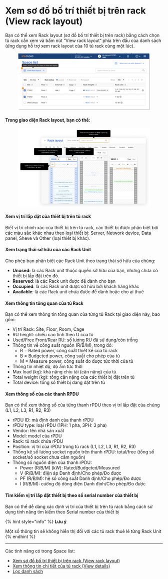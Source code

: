 # Xem sơ đồ bố trí thiết bị trên rack (View rack layout)

Bạn có thể xem Rack layout (sơ đồ bố trí thiết bị trên rack) bằng cách chọn tủ rack cần xem và bấm nút “View rack layout“ phía trên đầu của danh sách (ứng dụng hỗ trợ xem rack layout của 10 tủ rack cùng một lúc).

<figure><img src="../../.gitbook/assets/image (4) (1) (1) (1) (1) (1).png" alt=""><figcaption></figcaption></figure>

#### **Trong giao diện Rack layout, bạn có thể:** <a href="#xemsodobotrithietbitrenrack-viewracklayout-tronggiaodienracklayout-bancothe" id="xemsodobotrithietbitrenrack-viewracklayout-tronggiaodienracklayout-bancothe"></a>

<figure><img src="../../.gitbook/assets/image (5) (1) (1) (1) (1).png" alt=""><figcaption></figcaption></figure>

#### **Xem vị trí lắp đặt của thiết bị trên tủ rack** <a href="#xemsodobotrithietbitrenrack-viewracklayout-xemvitrilapdatcuathietbitrenturack" id="xemsodobotrithietbitrenrack-viewracklayout-xemvitrilapdatcuathietbitrenturack"></a>

Biết vị trí chính xác của thiết bị trên tủ rack, các thiết bị được phân biệt bởi các màu sắc khác nhau theo loại thiết bị: Server, Network device, Data panel, Sheve và Other (loại thiết bị khác).

#### **Xem trạng thái sở hữu của các Rack Unit** <a href="#xemsodobotrithietbitrenrack-viewracklayout-xemtrangthaisohuucuacacrackunit" id="xemsodobotrithietbitrenrack-viewracklayout-xemtrangthaisohuucuacacrackunit"></a>

Cho phép bạn phân biệt các Rack Unit theo trạng thái sở hữu của chúng:

* **Unused:** là các Rack unit thuộc quyền sở hữu của bạn, nhưng chưa có thiết bị lắp đặt trên đó.
* **Reserved**: là các Rack unit được để dành cho bạn
* **Occupied**: là các Rack unit được sở hữu bởi khách hàng khác
* **Available**: là các Rack unit chưa được để dành hoặc cho ai thuê

#### **Xem thông tin tổng quan của tủ Rack** <a href="#xemsodobotrithietbitrenrack-viewracklayout-xemthongtintongquancuaturack" id="xemsodobotrithietbitrenrack-viewracklayout-xemthongtintongquancuaturack"></a>

Bạn có thể xem thông tin tổng quan của từng tủ Rack tại giao diện này, bao gồm:

* Vị trí Rack: Site, Floor, Room, Cage
* RU height: chiều cao tính theo U của tủ
* Used/Free Front/Rear RU: số lượng RU đã sử dụng/còn trống
* Thông tin về công suất nguồn (R/B/M), trong đó:
  * R = Rated power, công suất thiết kế của tủ rack
  * B = Budgeted power, công suất cho phép của tủ
  * M = Measure power, công suất đo được tức thời của tủ
* Thông tin nhiệt độ, độ ẩm tức thời
* Max load (kg): khả năng chịu tải (cân nặng) của tủ
* Total weight (kg): tổng cân nặng của các thiết bị đặt trên tủ
* Total device: tổng số thiết bị đang đặt trên tủ

#### **Xem thông số của các thanh RPDU** <a href="#xemsodobotrithietbitrenrack-viewracklayout-xemthongsocuacacthanhrpdu" id="xemsodobotrithietbitrenrack-viewracklayout-xemthongsocuacacthanhrpdu"></a>

Bạn có thể xem thông số của từng thanh rPDU theo vị trí lắp đặt của chúng (L1, L2, L3, R1, R2, R3)

* rPDU ID: mã định danh của thanh rPDU
* rPDU type: loại rPDU (1PH: 1 pha, 3PH: 3 pha)
* Vendor: tên nhà sản xuất
* Model: model của rPDU
* Rack: tủ rack chứa rPDU
* Position: vị trí của rPDU trong tủ rack (L1, L2, L3, R1, R2, R3)
* Thống kê số lượng socket nguồn trên thanh rPDU: total/free (tổng số socket/số socket chưa cắm nguồn)
* Thông số nguồn điện của thanh rPDU:
  * Power (R/B/M) (kW): Rated/Budgeted/Measured
  * V (R/B/M): điện áp Danh định/Cho phép/Đo được
  * PF (R/B/M): hệ số công suất Danh định/Cho phép/Đo được
  * I (R/B/M): cường độ dòng điện Danh định/Cho phép/Đo được

#### **Tìm kiếm vị trí lắp đặt thiết bị theo số serial number của thiết bị** <a href="#xemsodobotrithietbitrenrack-viewracklayout-timkiemvitrilapdatthietbitheososerialnumbercuathietbi" id="xemsodobotrithietbitrenrack-viewracklayout-timkiemvitrilapdatthietbitheososerialnumbercuathietbi"></a>

Bạn có thể dễ dàng xác định vị trí của thiết bị trên tủ rack bằng cách sử dụng tính năng tìm kiếm theo Serial number của thiết bị

{% hint style="info" %}
**Lưu ý**

Một số thông tin sẽ không hiển thị đối với các tủ rack thuê lẻ từng Rack Unit
{% endhint %}

***

Các tính năng có trong Space list:

* [Xem sơ đồ bố trí thiết bị trên rack (View rack layout)](xem-so-do-bo-tri-thiet-bi-tren-rack-view-rack-layout.md)
* [Xem thông tin chi tiết của tủ rack (View details)](xem-thong-tin-chi-tiet-cua-tu-rack.md)
* [Lọc danh sách](loc-danh-sach.md)
